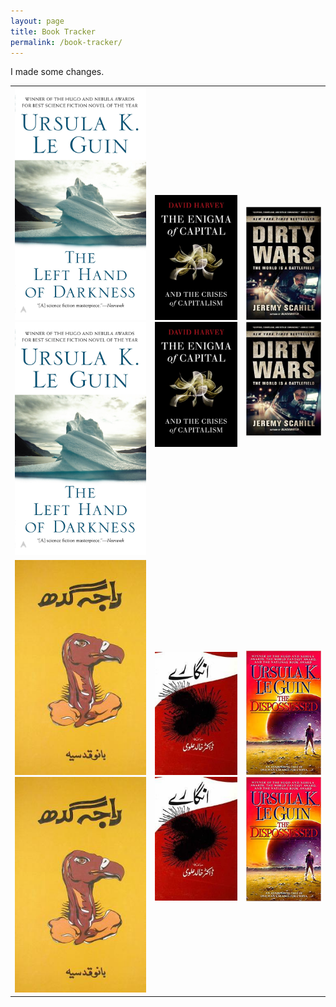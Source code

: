 ```yaml
---
layout: page
title: Book Tracker
permalink: /book-tracker/
---
```

<p>I made some changes.</p>
<table class='book-tracker'>
<tr>
<td>
<div class="read" style="--proportion: 60%">
<img src="/assets/images/left_hand.jpg">
</div>
<div class="unread">
<img src="/assets/images/left_hand.jpg">
</div>
</td>
<td>
<div class="read" style="--proportion: 10%">
<img src="/assets/images/enigma.jpg">
</div>
<div class="unread">
<img src="/assets/images/enigma.jpg">
</div>
</td>
<td>
<div class="read" style="--proportion: 35%">
<img src="/assets/images/dirty_wars.jpg">
</div>
<div class="unread">
<img src="/assets/images/dirty_wars.jpg">
</div>
</td>
</tr>
<tr>
<td>
<div class="read" style="--proportion: 10%">
<img src="/assets/images/raja_gidh.jpg">
</div>
<div class="unread">
<img src="/assets/images/raja_gidh.jpg">
</div>
</td>
<td>
<div class="read" style="--proportion: 10%">
<img src="/assets/images/angarey.jpg">
</div>
<div class="unread">
<img src="/assets/images/angarey.jpg">
</div>
</td>
<td>
<div class="read" style="--proportion: 10%">
<img src="/assets/images/dispossessed.jpeg">
</div>
<div class="unread">
<img src="/assets/images/dispossessed.jpeg">
</div>
</td>
</tr>
</table>

